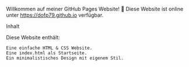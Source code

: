 Willkommen auf meiner GitHub Pages Website! 🚀
Diese Website ist online unter https://dofp79.github.io verfügbar.

Inhalt

Diese Website enthält:

    Eine einfache HTML & CSS Website.
    Eine index.html als Startseite.
    Ein minimalistisches Design mit eigenem Stil.
